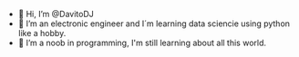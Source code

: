 - 👋 Hi, I’m @DavitoDJ
- 👀 I’m an electronic engineer and I´m learning data sciencie using python like a hobby.
- 🌱 I’m a noob in programming, I'm still learning about all this world.



